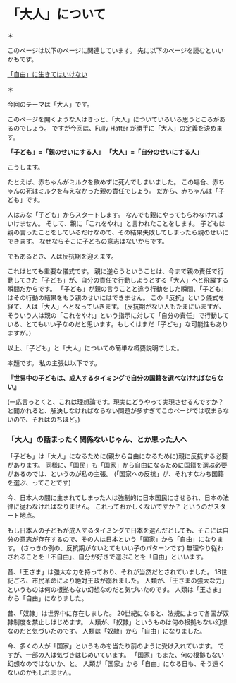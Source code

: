 
# 「大人」について
＊

このページは以下のページに関連しています。
先に以下のページを読むといいかもです。

[「自由」に生きてはいけない](http://localhost:8128/ideology/freedom)

＊

今回のテーマは「大人」です。

このページを開くような人はきっと、「大人」についていろいろ思うところがあるのでしょう。
ですが今回は、Fully Hatter が勝手に「大人」の定義を決めます。

**「子ども」=「親のせいにする人」**
**「大人」=「自分のせいにする人」**

こうします。

たとえば、赤ちゃんがミルクを飲めずに死んでしまいました。
この場合、赤ちゃんの死はミルクを与えなかった親の責任でしょう。
だから、赤ちゃんは「子ども」です。

人はみな「子ども」からスタートします。
なんでも親にやってもらわなければいけません。
そして、親に「これをやれ」と言われたことをします。
子どもは親の言ったことをしているだけなので、その結果失敗してしまったら親のせいにできます。
なぜならそこに子どもの意志はないからです。

でもあるとき、人は反抗期を迎えます。

これはとても重要な儀式です。
親に逆らうということは、今まで親の責任で行動してきた「子ども」が、自分の責任で行動しようとする「大人」へと飛躍する瞬間だからです。
「子ども」が親の言うことと違う行動をした瞬間、「子ども」はその行動の結果をもう親のせいにはできません。
この「反抗」という儀式を経て、人は「大人」へとなっていきます。
(反抗期がない人もたまにいますが、そういう人は親の「これをやれ」という指示に対して「自分の責任」で行動している、とてもいい子なのだと思います。もしくはまだ「子ども」な可能性もありますが。)

以上、「子ども」と「大人」についての簡単な概要説明でした。

本題です。
私の主張は以下です。

**『世界中の子どもは、成人するタイミングで自分の国籍を選べなければならない』**

(一応言っとくと、これは理想論です。現実にどうやって実現させるんですか？ と聞かれると、解決しなければならない問題が多すぎてこのページでは収まらないので、それはのちほど。)


### 「大人」の話まったく関係ないじゃん、とか思った人へ
「子ども」は「大人」になるために(親から自由になるために)親に反抗する必要があります。
同様に、「国民」も「国家」から自由になるために国籍を選ぶ必要があるのでは、というのが私の主張。
(「国家への反抗」が、それすなわち国籍を選ぶ、ってことです)

今、日本人の間に生まれてしまった人は強制的に日本国民にさせられ、日本の法律に従わなければなりません。
これっておかしくないですか？ というのがスタート地点。

もし日本人の子どもが成人するタイミングで日本を選んだとしても、そこには自分の意志が存在するので、その人は日本という「国家」から「自由」になります。
(さっきの例の、反抗期がないとてもいい子のパターンです)
無理やり従わされることを「不自由」、自分が好きで選ぶことを「自由」といいます。

昔、「王さま」は強大な力を持っており、それが当然だとされていました。
18世紀ごろ、市民革命により絶対王政が崩れました。
人類が、「王さまの強大な力」というものは何の根拠もない幻想なのだと気づいたのです。
人類は「王さま」から「自由」になりました。

昔、「奴隷」は世界中に存在しました。
20世紀になると、法規によって各国が奴隷制度を禁止しはじめます。
人類が、「奴隷」というものは何の根拠もない幻想なのだと気づいたのです。
人類は「奴隷」から「自由」になりました。

今、多くの人が「国家」というものを当たり前のように受け入れています。
ですが、一部の人は気づきはじめいています。
「国家」もまた、何の根拠もない幻想なのではないか、と。
人類が「国家」から「自由」になる日も、そう遠くないのかもしれません。

